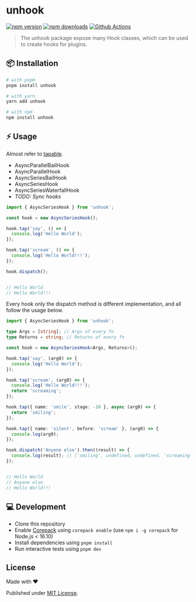 # unhook

[![npm version][npm-version-src]][npm-version-href]
[![npm downloads][npm-downloads-src]][npm-downloads-href]
[![Github Actions][github-actions-src]][github-actions-href]
<!-- [![Codecov][codecov-src]][codecov-href] -->

> The unhook package expose many Hook classes, which can be used to create hooks for plugins.

## 📦 Installation

```sh
# with pnpm
pnpm install unhook

# with yarn
yarn add unhook

# with npm
npm install unhook
```

## ⚡️ Usage

Almost refer to [tapable](https://github.com/webpack/tapable).

- AsyncParallelBailHook
- AsyncParallelHook
- AsyncSeriesBailHook
- AsyncSeriesHook
- AsyncSeriesWaterfallHook
- _TODO: Sync hooks_

```ts
import { AsyncSeriesHook } from 'unhook';

const hook = new AsyncSeriesHook();

hook.tap('say', () => {
  console.log('Hello World');
});

hook.tap('scream', () => {
  console.log('Hello World!!!');
});

hook.dispatch();


// Hello World
// Hello World!!!

```

Every hook only the dispatch method is different implementation, and all follow the usage below.

```ts
import { AsyncSeriesHook } from 'unhook';

type Args = [string]; // Args of every fn
type Returns = string; // Returns of every fn

const hook = new AsyncSeriesHook<Args, Returns>();

hook.tap('say', (arg0) => {
  console.log('Hello World');
});

hook.tap('scream', (arg0) => {
  console.log('Hello World!!!');
  return 'screaming';
});

hook.tap({ name: 'smile', stage: -10 }, async (arg0) => {
  return 'smiling';
});

hook.tap({ name: 'silent', before: 'scream' }, (arg0) => {
  console.log(arg0);
});

hook.dispatch('Anyone else').then((result) => {
  console.log(result); // ['smiling', undefined, undefined, 'screaming'];
});


// Hello World
// Anyone else
// Hello World!!!

```

## 💻 Development

- Clone this repository
- Enable [Corepack](https://github.com/nodejs/corepack) using `corepack enable` (use `npm i -g corepack` for Node.js < 16.10)
- Install dependencies using `pnpm install`
- Run interactive tests using `pnpm dev`

## License

Made with ❤

Published under [MIT License](./LICENSE).

<!-- Badges -->

[npm-version-src]: https://img.shields.io/npm/v/unhook?style=flat-square
[npm-version-href]: https://npmjs.com/package/unhook
[npm-downloads-src]: https://img.shields.io/npm/dm/unhook?style=flat-square
[npm-downloads-href]: https://npmjs.com/package/unhook
[github-actions-src]: https://img.shields.io/github/workflow/status/unjs/unhook/ci/main?style=flat-square
[github-actions-href]: https://github.com/unjs/unhook/actions?query=workflow%3Aci
[codecov-src]: https://img.shields.io/codecov/c/gh/unjs/unhook/main?style=flat-square
[codecov-href]: https://codecov.io/gh/unjs/unhook
